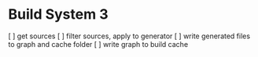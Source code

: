 # Build System 3

[ ] get sources
[ ] filter sources, apply to generator
[ ] write generated files to graph and cache folder
[ ] write graph to build cache